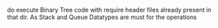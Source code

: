 do execute Binary Tree code with require header files already present in that dir. As Stack and Queue Datatypes are must for the operations
